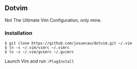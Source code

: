 ## Dotvim

Not The Ultimate Vim Configuration, only mine.

### Installation

    $ git clone https://github.com/josuecau/dotvim.git ~/.vim
    $ ln -s ~/.vim/vimrc ~/.vimrc
    $ ln -s ~/.vim/gvimrc ~/.gvimrc

Launch Vim and run `:PlugInstall`
